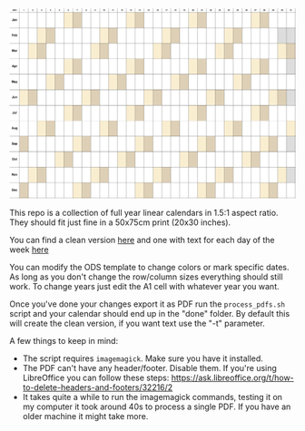 <p align="center">
  <img src="https://github.com/columndeeply/linear-calendars/blob/main/clean/2024.png" />
</p>

This repo is a collection of full year linear calendars in 1.5:1 aspect ratio. They should fit just fine in a 50x75cm print (20x30 inches).

You can find a clean version [here](https://github.com/columndeeply/linear-calendars/tree/main/clean) and one with text for each day of the week [here](https://github.com/columndeeply/linear-calendars/tree/main/text)

You can modify the ODS template to change colors or mark specific dates. As long as you don't change the row/column sizes everything should still work. To change years just edit the A1 cell with whatever year you want.

Once you've done your changes export it as PDF run the `process_pdfs.sh` script and your calendar should end up in the "done" folder. By default this will create the clean version, if you want text use the "-t" parameter.

A few things to keep in mind:
- The script requires `imagemagick`. Make sure you have it installed.
- The PDF can't have any header/footer. Disable them. If you're using LibreOffice you can follow these steps: https://ask.libreoffice.org/t/how-to-delete-headers-and-footers/32216/2
- It takes quite a while to run the imagemagick commands, testing it on my computer it took around 40s to process a single PDF. If you have an older machine it might take more.
